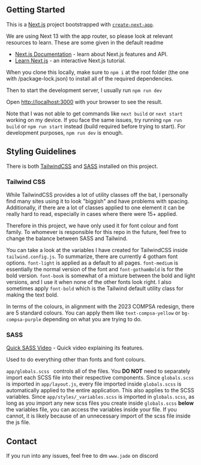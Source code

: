 ## Getting Started

This is a [Next.js](https://nextjs.org/) project bootstrapped with [`create-next-app`](https://github.com/vercel/next.js/tree/canary/packages/create-next-app).

We are using Next 13 with the app router, so please look at relevant resources to learn. These are some given in the default readme

- [Next.js Documentation](https://nextjs.org/docs) - learn about Next.js features and API.
- [Learn Next.js](https://nextjs.org/learn) - an interactive Next.js tutorial.

When you clone this locally, make sure to `npm i` at the root folder (the one with /package-lock.json) to install all of the required dependencies.

Then to start the development server, I usually run `npm run dev `

Open [http://localhost:3000](http://localhost:3000) with your browser to see the result.

Note that I was not able to get commands like `next build` or `next start` working on my device. If you face the same issues, try running `npm run build` or `npm run start` instead (build required before trying to start). For development purposes, `npm run dev` is enough.

## Styling Guidelines

There is both [TailwindCSS](https://tailwindcss.com/) and [SASS](https://sass-lang.com/) installed on this project. 

### Tailwind CSS

While TailwindCSS provides a lot of utility classes off the bat, I personally find many sites using it to look "biggish" and have problems with spacing. Additionally, if there are a lot of classes applied to one element it can be really hard to read, especially in cases where there were 15+ applied.

Therefore in this project, we have only used it for font colour and font family. To whomever is responsible for this repo in the future, feel free to change the balance between SASS and Tailwind.

You can take a look at the variables I have created for TailwindCSS inside  `tailwind.config.js`. To summarize, there are currently 4 gotham font options. `font-light` is applied as a default to all pages. `font-medium` is essentially the normal version of the font and `font-gothamBold` is for the bold version. `font-book` is somewhat of a mixture between the bold and light versions, and I use it when none of the other fonts look right. I also sometimes apply `font-bold` which is the Tailwind default utility class for making the text bold.

In terms of the colours, in alignment with the 2023 COMPSA redesign, there are 5 standard colours. You can apply them like `text-compsa-yellow` or `bg-compsa-purple` depending on what you are trying to do.

### SASS

[Quick SASS Video](https://www.youtube.com/watch?v=akDIJa0AP5c) - Quick video explaining its features.

Used to do everything other than fonts and font colours.

`app/globals.scss ` controls all of the files. You **DO NOT** need to separately import each SCSS file into their respective components. Since `globals.scss` is imported in `app/layout.js`, every file imported inside `globals.scss` is automatically applied to the entire application. This also applies to the SCSS variables. Since `app/styles/_variables.scss` is imported in `globals.scss`, as long as you import any new scss files you create inside `globals.scss` **below** the variables file, you can access the variables inside your file. If you cannot, it is likely because of an unnecessary import of the scss file inside the js file.



## Contact

If you run into any issues, feel free to dm `www.jade` on discord
